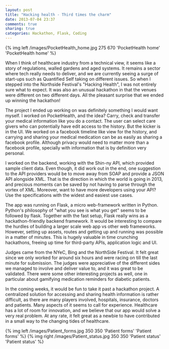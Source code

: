 ```yaml
---
layout: post
title: "Hacking health - Third times the charm"
date: 2013-07-04 23:37
comments: true
sharing: true
categories: Hackathon, Flask, Coding
---
```


{% img left /images/PocketHealth_home.jpg 275 670 'PocketHealth home' 'PocketHealth home' %}

When I think of healthcare industry from a technical view, it seems like a story of regulations, walled gardens and aged systems. It remains a sector where tech really needs to deliver, and we are currently seeing a surge of start-ups such as Quantified Self taking on different issues. So when I stepped into the Northside Festival's "Hacking Health", I was not entirely sure what to expect. It was also an unusual hackathon in that the venues were different on two different days. All the pleasant surprise that we ended up winning the hackathon!

The project I ended up working on was definitely something I would want myself. I worked on PocketHealth, and the idea? Carry, check and transfer your medical information like you do a contact. The user can select care givers who can potentially have edit access to the history. But the kicker is in the UI. We worked on a facebook timeline like view for the history, and carrying and sharing your medical medication can be as easily as sharing a facebook profile. Although privacy would need to matter more than a facebook profile, specially with information that is by definition very personal.

<!--more-->

I worked on the backend, working with the Shin-ny API, which provided sample client data. Even though, it did work out in the end, one suggestion to the API providers would be to move away from SOAP and provide a JSON API alongside XML. That is the direction in which the world is going in 2013, and precious moments can be saved by not having to parse through the vortex of XML. Moreover, want to have more developers using your API? Use the specifications with the widest and easiest use cases. 

The app was running on Flask, a micro web-framework written in Python. Python's philosophy of "what you see is what you get" seems to be followed by flask. Together with the fast setup, Flask really wins as a hackathon-friendly backend framework. It would be interesting to compare the hurdles of building a larger scale web app vs other web frameworks. However, setting up assets, routes and getting up and running was possible in a matter of minutes. This is hugely valuable in time crunching hackathons, freeing up time for third-party APIs, application logic and UI.

Judges came from the NYeC, Bing and the NorthSide Festival. It felt great since we only worked for around six hours and were racing on till the last minute for submission. The judges were appreciative of the different sides we managed to involve and deliver value to, and it was great to be validated. There were some other interesting projects as well, one in particular about gamifying medication reminders for diabetic patients. 

In the coming weeks, it would be fun to take it past a hackathon project. A centralized solution for accessing and sharing health information is rather difficult, as there are many players involved, hospitals, insurance, doctors and patients. Many aspects of it seems to call for experience. Healthcare has a lot of room for innovation, and we believe that our app would solve a very real problem. At any rate, it felt great as a newbie to have contributed in a small way to the changing tides of healthcare.

{% img left /images/Patient_forms.jpg 350 350 'Patient forms' 'Patient forms' %}
{% img right /images/Patient_status.jpg 350 350 'Patient status' 'Patient status' %}